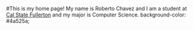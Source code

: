 #This is my home page! My name is Roberto Chavez and I am a student at [Cal State Fullerton](http://www.fullerton.edu/) and my major is Computer Science.
    background-color: #4a525a;